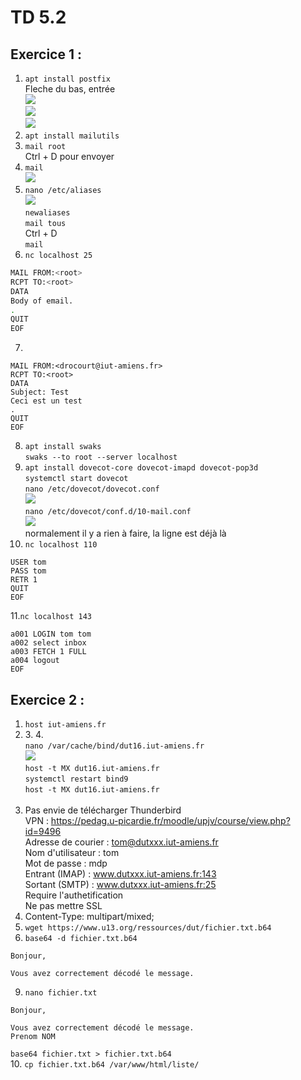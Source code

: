 # TD 5.2

## Exercice 1 :

1. `apt install postfix`  
Fleche du bas, entrée  
![](https://cdn.discordapp.com/attachments/948598901106151495/948599390858276944/unknown.png)  
![](https://cdn.discordapp.com/attachments/948598901106151495/948599560035500092/unknown.png)  
![](https://cdn.discordapp.com/attachments/948598901106151495/948599645997772892/unknown.png)  
2. `apt install mailutils`  
3.  `mail root`  
Ctrl + D pour envoyer  
4. `mail`  
![](https://cdn.discordapp.com/attachments/948598901106151495/948601335312425011/unknown.png)  
5. `nano /etc/aliases`  
![](https://cdn.discordapp.com/attachments/948598901106151495/948607349499756635/unknown.png)  
`newaliases`  
`mail tous`  
Ctrl + D  
`mail`  
6. `nc localhost 25`  
```bash
MAIL FROM:<root>
RCPT TO:<root>
DATA
Body of email.
.
QUIT
EOF
```  
7.
```
MAIL FROM:<drocourt@iut-amiens.fr>
RCPT TO:<root>
DATA
Subject: Test
Ceci est un test
.
QUIT
EOF
```
8. `apt install swaks`  
`swaks --to root --server localhost`  
9. `apt install dovecot-core dovecot-imapd dovecot-pop3d`  
`systemctl start dovecot`  
`nano /etc/dovecot/dovecot.conf`  
![](https://cdn.discordapp.com/attachments/948598901106151495/948610843623424010/unknown.png)  
`nano /etc/dovecot/conf.d/10-mail.conf`  
![](https://cdn.discordapp.com/attachments/948598901106151495/948611372151873637/unknown.png)  
normalement il y a rien à faire, la ligne est déjà là  
10. `nc localhost 110`  
```
USER tom
PASS tom
RETR 1
QUIT
EOF
```  
11.`nc localhost 143`  
```
a001 LOGIN tom tom
a002 select inbox
a003 FETCH 1 FULL
a004 logout
EOF
```  

## Exercice 2 :
1. `host iut-amiens.fr`  
2. ​3. ​4.​  
 `nano /var/cache/bind/dut16.iut-amiens.fr`  
![](https://cdn.discordapp.com/attachments/948598901106151495/948617833040994344/unknown.png)  
`host -t MX dut16.iut-amiens.fr`  
`systemctl restart bind9`  
`host -t MX dut16.iut-amiens.fr`  
​
5. Pas envie de télécharger Thunderbird  
VPN : https://pedag.u-picardie.fr/moodle/upjv/course/view.php?id=9496  
Adresse de courier : tom@dutxxx.iut-amiens.fr  
Nom d'utilisateur : tom  
Mot de passe : mdp  
Entrant (IMAP) : www.dutxxx.iut-amiens.fr:143  
Sortant (SMTP) : www.dutxxx.iut-amiens.fr:25  
Require l'authetification  
Ne pas mettre SSL  
6. Content-Type: multipart/mixed;  
7. `wget https://www.u13.org/ressources/dut/fichier.txt.b64`  
8. `base64 -d fichier.txt.b64`  
```
Bonjour,

Vous avez correctement décodé le message.
```  
9. `nano fichier.txt`  
```
Bonjour,

Vous avez correctement décodé le message.
Prenom NOM
```  
`base64 fichier.txt > fichier.txt.b64`  
10. `cp fichier.txt.b64 /var/www/html/liste/`  
